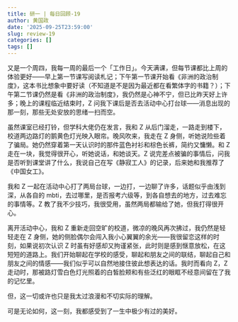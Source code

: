 ```yaml
---
title: 研一 | 每日回顾-19
author: 黄国政
date: '2025-09-25T23:59:00'
slug: review-19
categories: []
tags: []
---
```


又是一个周四，我每一周的最后一个「工作日」。今天满课，但每节课都比上周的体验更好——早上第一节课写阅读札记；下午第一节课开始看《非洲的政治制度》，这本书比想象中要好读（不知道是不是因为最近都在看繁体字的书籍？）；下午第二节课仍然是看《非洲的政治制度》，我仍然是心神不宁，但已比昨天好上许多；晚上的课程临近结束时，Z 问我下课后是否去活动中心打台球——消息出现的那一刻，那些无处安放的思绪一扫而空。

虽然课室已经打铃，但学科大佬仍在发言，我和 Z 从后门溜走，一路走到楼下，校道两边路灯的鹅黄色灯光映入眼帘。晚风吹来，我走在 Z 身侧，听她说险些着了骗局。她仍然穿着第一天认识时的那件蓝色衬衫和棕色长裤，简约又慵懒。和 Z 走在一块，我觉得很开心，听她说话，和她谈天。Z 说完差点被骗的事情后，问我是否听到课堂讲了什么，我说自己在写《静寂工人》的记录，后来她和我推荐了《中国女工》。

我和 Z 一起在活动中心打了两局台球，一边打，一边聊了许多，话题似乎由浅到深，从各自的 mbti，去过哪里，是否报考六级等，到各自想去的地方，过去难忘的事情等。Z 教了我不少技巧，我很受用，虽然两局都输给了她，但我打得很开心。

离开活动中心，我和 Z 重新走回空旷的校道，微凉的晚风再次拂过，我仍然是轻轻走在 Z 身侧，她的侧脸偶尔会闯入我小心翼翼的余光——我很留恋这样的时刻，如果说初次认识 Z 时虽有好感却又拘谨紧张，此时则是感到惬意放松，在这短短的道路上。我们开始聊起在学校的感受，聊起和朋友之间的联结，聊起自己和朋友之间的情感——我们似乎可以自然地接住彼此想表达的话。我时而看向 Z，Z 走动时，那被路灯雪白色灯光照着的白皙脸颊和有些泛红的眼眶不经意间留在了我的记忆里。

但，这一切或许也只是我太过浪漫和不切实际的理解。

可是无论如何，这一刻，我都感受到了一生中极少有过的美好。